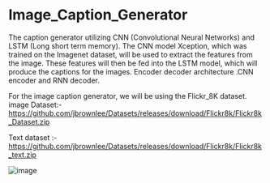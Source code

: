 # Image_Caption_Generator
The caption generator utilizing CNN (Convolutional Neural Networks) and LSTM (Long short term memory). The CNN model Xception, which was trained on the Imagenet dataset, will be used to extract the features from the image. These features will then be fed into the LSTM model, which will produce the captions for the images.
Encoder decoder architecture .CNN encoder and RNN decoder.

For the image caption generator, we will be using the Flickr_8K dataset.
image Dataset:-https://github.com/jbrownlee/Datasets/releases/download/Flickr8k/Flickr8k_Dataset.zip

Text dataset :-https://github.com/jbrownlee/Datasets/releases/download/Flickr8k/Flickr8k_text.zip

![image](https://github.com/VipinaBhaskar/Image_Caption_Generator/assets/76246222/b247727f-e52d-4d86-a5ea-6c0327b6527f)

